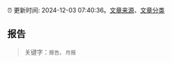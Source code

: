 :alarm_clock: 更新时间: 2024-12-03 07:40:36。[文章来源](/README.md)、[文章分类](/TAGS.md)

## 报告


> 关键字：`报告`、`月报`



